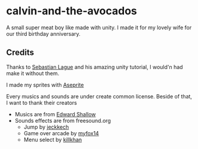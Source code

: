 # calvin-and-the-avocados
A small super meat boy like made with unity. I made it for my lovely wife for our third birthday anniversary.

## Credits

Thanks to [Sebastian Lague](https://www.youtube.com/channel/UCmtyQOKKmrMVaKuRXz02jbQ) and his amazing unity tutorial, I would'n had make it without them.

I made my sprites with [Aseprite](https://www.aseprite.org/)

Every musics and sounds are under create common license. Beside of that, I want to thank their creators

* Musics are from [Edward Shallow](http://freemusicarchive.org/music/Edward_Shallow/) 
* Sounds effects are from freesound.org
  * Jump by [jeckkech](http://freesound.org/people/jeckkech/)
  * Game over arcade by [myfox14](http://freesound.org/people/myfox14/)
  * Menu select by [killkhan](http://freesound.org/people/killkhan/)


